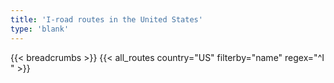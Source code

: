 ```yaml
---
title: 'I-road routes in the United States'
type: 'blank'
---
```


{{< breadcrumbs >}}
{{< all_routes country="US" filterby="name" regex="^I " >}}
